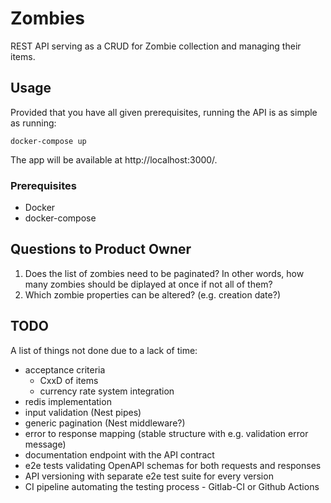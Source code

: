 # Zombies

REST API serving as a CRUD for Zombie collection and managing their items.

## Usage

Provided that you have all given prerequisites, running the API is as simple as running:

```
docker-compose up
```

The app will be available at http://localhost:3000/.

### Prerequisites

* Docker
* docker-compose

## Questions to Product Owner

1. Does the list of zombies need to be paginated? In other words, how many zombies should be diplayed at once if not all of them?
1. Which zombie properties can be altered? (e.g. creation date?)

## TODO

A list of things not done due to a lack of time:

* acceptance criteria
  * CxxD of items
  * currency rate system integration
* redis implementation
* input validation (Nest pipes)
* generic pagination (Nest middleware?)
* error to response mapping (stable structure with e.g. validation error message)
* documentation endpoint with the API contract
* e2e tests validating OpenAPI schemas for both requests and responses
* API versioning with separate e2e test suite for every version
* CI pipeline automating the testing process - Gitlab-CI or Github Actions

